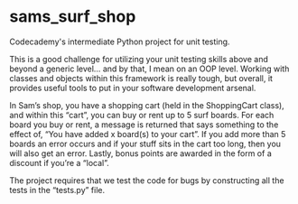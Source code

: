 # sams_surf_shop
Codecademy's intermediate Python project for unit testing.

This is a good challenge for utilizing your unit testing skills above and beyond a generic level… and by that, I mean on an OOP level. Working with classes and objects within this framework is really tough, but overall, it provides useful tools to put in your software development arsenal.

In Sam’s shop, you have a shopping cart (held in the ShoppingCart class), and within this “cart”, you can buy or rent up to 5 surf boards. For each board you buy or rent, a message is returned that says something to the effect of, “You have added x board(s) to your cart”. If you add more than 5 boards an error occurs and if your stuff sits in the cart too long, then you will also get an error. Lastly, bonus points are awarded in the form of a discount if you’re a “local”.

The project requires that we test the code for bugs by constructing all the tests in the “tests.py” file.
